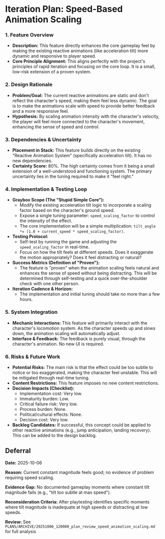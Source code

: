 # Iteration Plan: Speed-Based Animation Scaling

### 1. Feature Overview

*   **Description:** This feature directly enhances the core gameplay feel by making the existing reactive animations (like acceleration tilt) more dynamic and responsive to player speed.
*   **Core Principle Alignment:** This aligns perfectly with the project's principles of rapid iteration and focusing on the core loop. It is a small, low-risk extension of a proven system.

### 2. Design Rationale

*   **Problem/Goal:** The current reactive animations are static and don't reflect the character's speed, making them feel less dynamic. The goal is to make the animations scale with speed to provide better feedback and a more responsive feel.
*   **Hypothesis:** By scaling animation intensity with the character's velocity, the player will feel more connected to the character's movement, enhancing the sense of speed and control.

### 3. Dependencies & Uncertainty

*   **Placement in Stack:** This feature builds directly on the existing "Reactive Animation System" (specifically acceleration tilt). It has no new dependencies.
*   **Certainty Score:** 80%. The high certainty comes from it being a small extension of a well-understood and functioning system. The primary uncertainty lies in the tuning required to make it "feel right."

### 4. Implementation & Testing Loop

*   **Graybox Scope (The "Stupid Simple Core"):**
    *   Modify the existing acceleration tilt logic to incorporate a scaling factor based on the character's ground speed.
    *   Expose a single tuning parameter: `speed_scaling_factor` to control the intensity of the effect.
    *   The core implementation will be a simple multiplication: `tilt_angle *= (1.0 + current_speed * speed_scaling_factor)`.
*   **Testing Protocol:**
    *   Self-test by running the game and adjusting the `speed_scaling_factor` in real-time.
    *   Focus on how the tilt feels at different speeds. Does it exaggerate the motion appropriately? Does it feel distracting or natural?
*   **Success Metrics (Definition of "Proven"):**
    *   The feature is "proven" when the animation scaling feels natural and enhances the sense of speed without being distracting. This will be determined through self-testing and a quick over-the-shoulder check with one other person.
*   **Iteration Cadence & Horizon:**
    *   The implementation and initial tuning should take no more than a few hours.

### 5. System Integration

*   **Mechanic Interactions:** This feature will primarily interact with the character's locomotion system. As the character speeds up and slows down, the animation scaling will automatically adjust.
*   **Interface & Feedback:** The feedback is purely visual, through the character's animation. No new UI is required.

### 6. Risks & Future Work

*   **Potential Risks:** The main risk is that the effect could be too subtle to notice or too exaggerated, making the character feel unstable. This will be mitigated through real-time tuning.
*   **Content Restrictions:** This feature imposes no new content restrictions.
*   **Decision Impacts (Checklist):**
    *   Implementation cost: Very low.
    *   Immaturity burden: Low.
    *   Critical failure risk: Very low.
    *   Process burden: None.
    *   Political/cultural effects: None.
    *   Decision cost: Very low.
*   **Backlog Candidates:** If successful, this concept could be applied to other reactive animations (e.g., jump anticipation, landing recovery). This can be added to the design backlog.

## Deferral

**Date:** 2025-10-06

**Reason:** Current constant magnitude feels good; no evidence of problem requiring speed scaling.

**Evidence Gap:** No documented gameplay moments where constant tilt magnitude fails (e.g., "tilt too subtle at max speed").

**Reconsideration Criteria:** After playtesting identifies specific moments where tilt magnitude is inadequate at high speeds or distracting at low speeds.

**Review:** See `PLANS/ARCHIVE/20251006_120000_plan_review_speed_animation_scaling.md` for full analysis
